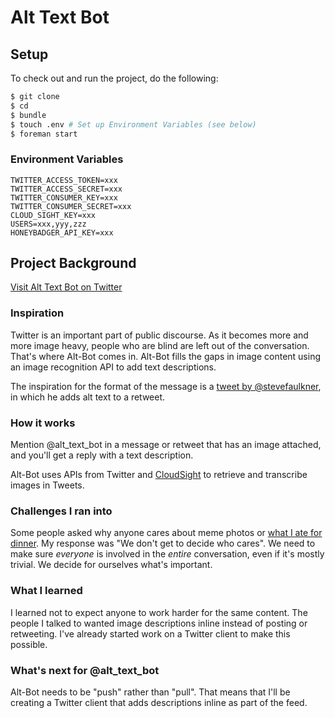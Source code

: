 # Alt Text Bot

## Setup

To check out and run the project, do the following:

```bash
$ git clone
$ cd 
$ bundle
$ touch .env # Set up Environment Variables (see below)
$ foreman start
```

### Environment Variables

```text
TWITTER_ACCESS_TOKEN=xxx
TWITTER_ACCESS_SECRET=xxx
TWITTER_CONSUMER_KEY=xxx
TWITTER_CONSUMER_SECRET=xxx
CLOUD_SIGHT_KEY=xxx
USERS=xxx,yyy,zzz
HONEYBADGER_API_KEY=xxx
```

## Project Background

[Visit Alt Text Bot on Twitter](https://twitter.com/alt_text_bot)

### Inspiration

Twitter is an important part of public discourse. As it becomes more and more image heavy, people who are blind are left out of the conversation. That's where Alt-Bot comes in. Alt-Bot fills the gaps in image content using an image recognition API to add text descriptions.

The inspiration for the format of the message is a [tweet by @stevefaulkner](https://twitter.com/stevefaulkner/status/589156887628795905), in which he adds alt text to a retweet.

### How it works

Mention @alt_text_bot in a message or retweet that has an image attached, and you'll get a reply with a text description.

Alt-Bot uses APIs from Twitter and [CloudSight](http://cloudsightapi.com/) to retrieve and transcribe images in Tweets.

### Challenges I ran into

Some people asked why anyone cares about meme photos or [what I ate for dinner](https://twitter.com/alt_text_bot/status/589771333015306240). My response was "We don't get to decide who cares". We need to make sure *everyone* is involved in the *entire* conversation, even if it's mostly trivial. We decide for ourselves what's important.

### What I learned

I learned not to expect anyone to work harder for the same content. The people I talked to wanted image descriptions inline instead of posting or retweeting. I've already started work on a Twitter client to make this possible.

### What's next for @alt_text_bot

Alt-Bot needs to be "push" rather than "pull". That means that I'll be creating a Twitter client that adds descriptions inline as part of the feed.
